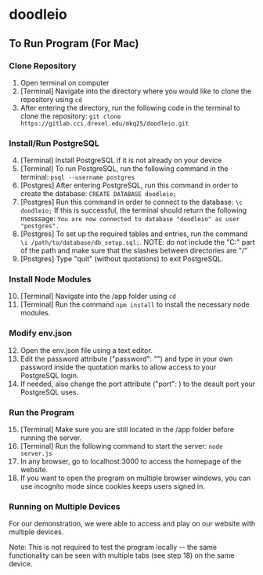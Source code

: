 # doodleio
## To Run Program (For Mac)
### Clone Repository
1. Open terminal on computer
2. [Terminal] Navigate into the directory where you would like to clone the repository using ```cd```
3. After entering the directory, run the following code in the terminal to clone the repository: ```git clone https://gitlab.cci.drexel.edu/mkq25/doodleio.git```
### Install/Run PostgreSQL
4. [Terminal] Install PostgreSQL if it is not already on your device
5. [Terminal] To run PostgreSQL, run the following command in the terminal: ```psql --username postgres```
6. [Postgres] After entering PostgreSQL, run this command in order to create the database: ```CREATE DATABASE doodleio;```
7. [Postgres] Run this command in order to connect to the database: ```\c doodleio;```
If this is successful, the terminal should return the following messsage: ```You are now connected to database "doodleio" as user "postgres".```
8. [Postgres] To set up the required tables and entries, run the command ```\i /path/to/database/db_setup.sql;```. NOTE: do not include the "C:" part of the path and make sure that the slashes between directories are "/"
9. [Postgres] Type "quit" (without quotations) to exit PostgreSQL. 
### Install Node Modules
10. [Terminal] Navigate into the /app folder using ```cd```
11. [Terminal] Run the command ```npm install``` to install the necessary node modules.
### Modify env.json
12. Open the env.json file using a text editor.
13. Edit the password attribute ("password": "") and type in your own password inside the quotation marks to allow access to your PostgreSQL login.
14. If needed, also change the port attribute ("port": ) to the deault port your PostgreSQL uses.
### Run the Program
15. [Terminal] Make sure you are still located in the /app folder before running the server.
16. [Terminal] Run the following command to start the server: ```node server.js```
17. In any browser, go to localhost:3000 to access the homepage of the website.
18. If you want to open the program on multiple browser windows, you can use incognito mode since cookies keeps users signed in.
### Running on Multiple Devices
For our demonstration, we were able to access and play on our website with multiple devices. 

Note: This is not required to test the program locally -- the same functionality can be seen with multiple tabs (see step 18) on the same device. 

